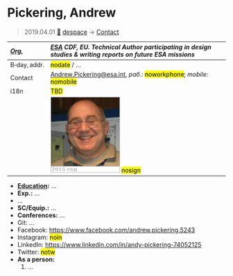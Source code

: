 # Pickering, Andrew
> 2019.04.01 [🚀](../index/index.md) [despace](index.md) → [Contact](contact.md)

|*[Org.](contact.md)*|*[ESA](zz_esa.md) CDF, EU. Technical Author participating in design studies & writing reports on future ESA missions*|
|:--|:--|
|B‑day, addr.|<mark>nodate</mark> / …|
|Contact|<Andrew.Pickering@esa.int>, *раб.:* <mark>noworkphone</mark>; *mobile:* <mark>nomobile</mark>|
|i18n|<mark>TBD</mark>|
| |![](f/contact/p/pickering1_photo.jpg) <mark>nosign</mark>|

   - **[Education](edu.md):** …
   - **Exp.:** …
   - …
   - **SC/Equip.:** …
   - **Conferences:** …
   - Git: …
   - Facebook: <https://www.facebook.com/andrew.pickering.5243>
   - Instagram: <mark>noin</mark>
   - LinkedIn: <https://www.linkedin.com/in/andy-pickering-74052125>
   - Twitter: <mark>notw</mark>
   - **As a person:**
      1. …
